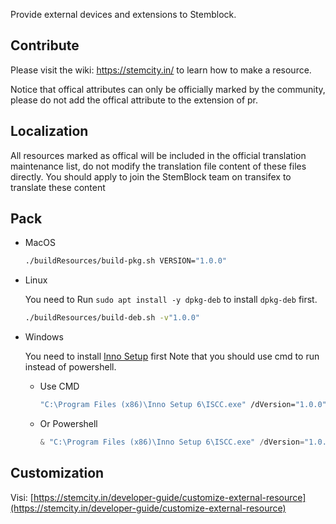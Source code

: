 Provide external devices and extensions to Stemblock.

## Contribute

Please visit the wiki: https://stemcity.in/ to learn how to make a resource.

Notice that offical attributes can only be officially marked by the community, please do not add the offical attribute to the extension of pr.

## Localization

All resources marked as offical will be included in the official translation maintenance list, do not modify the translation file content of these files directly. You should apply to join the StemBlock team on transifex to translate these content

## Pack

- MacOS

    ``` bash
    ./buildResources/build-pkg.sh VERSION="1.0.0"
    ```

- Linux

    You need to Run `sudo apt install -y dpkg-deb` to install `dpkg-deb` first.

    ``` bash
    ./buildResources/build-deb.sh -v"1.0.0"
    ```

- Windows

    You need to install [Inno Setup](https://jrsoftware.org/isinfo.php) first
    Note that you should use cmd to run instead of powershell.

    - Use CMD

        ``` bat
        "C:\Program Files (x86)\Inno Setup 6\ISCC.exe" /dVersion="1.0.0" "./buildResources/setup.iss"
        ```

    - Or Powershell

        ``` powershell
        & "C:\Program Files (x86)\Inno Setup 6\ISCC.exe" /dVersion="1.0.0" "./buildResources/setup.iss"
        ```

## Customization

Visi: [https://stemcity.in/developer-guide/customize-external-resource](https://stemcity.in/developer-guide/customize-external-resource)
